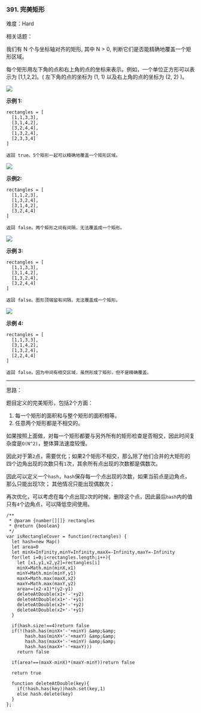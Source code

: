 ### 391. 完美矩形

难度：Hard

相关话题：

我们有 N 个与坐标轴对齐的矩形, 其中 N > 0, 判断它们是否能精确地覆盖一个矩形区域。



每个矩形用左下角的点和右上角的点的坐标来表示。例如，一个单位正方形可以表示为 [1,1,2,2]。( 左下角的点的坐标为 (1, 1) 以及右上角的点的坐标为 (2, 2) )。



![](https://assets.leetcode-cn.com/aliyun-lc-upload/uploads/2018/10/22/rectangle_perfect.gif)




**示例 1:** 





```
rectangles = [
  [1,1,3,3],
  [3,1,4,2],
  [3,2,4,4],
  [1,3,2,4],
  [2,3,3,4]
]

返回 true。5个矩形一起可以精确地覆盖一个矩形区域。

```






![](https://assets.leetcode-cn.com/aliyun-lc-upload/uploads/2018/10/22/rectangle_separated.gif)




**示例2:** 





```
rectangles = [
  [1,1,2,3],
  [1,3,2,4],
  [3,1,4,2],
  [3,2,4,4]
]

返回 false。两个矩形之间有间隔，无法覆盖成一个矩形。

```






![](https://assets.leetcode-cn.com/aliyun-lc-upload/uploads/2018/10/22/rectangle_hole.gif)




**示例 3:** 





```
rectangles = [
  [1,1,3,3],
  [3,1,4,2],
  [1,3,2,4],
  [3,2,4,4]
]

返回 false。图形顶端留有间隔，无法覆盖成一个矩形。

```






![](https://assets.leetcode-cn.com/aliyun-lc-upload/uploads/2018/10/22/rectangle_intersect.gif)




**示例 4:** 





```
rectangles = [
  [1,1,3,3],
  [3,1,4,2],
  [1,3,2,4],
  [2,2,4,4]
]

返回 false。因为中间有相交区域，虽然形成了矩形，但不是精确覆盖。

```



-----

思路：

题目定义的完美矩形，包括2个方面：

1. 每一个矩形的面积和与整个矩形的面积相等。
2. 任意两个矩形都是不相交的。

如果按照上面做，对每一个矩形都要与另外所有的矩形检查是否相交，因此时间复杂度是`O(N^2)`，整体算法速度较慢。

因此对于第`2`点，需要优化；如果2个矩形不相交，那么除了他们合并的大矩形的四个边角出现的次数只有`1`次，其余所有点出现的次数都是偶数次。

因此可以定义一个`hash`，`hash`保存每一个点出现的次数，如果当前点是边角点，那么只能出现1次；
其他情况只能出现偶数次；

再次优化，可以考虑在每个点出现`2`次的时候，删除这个点，因此最后`hash`内的值只有`4`个边角点，可以降低空间使用。


```
/**
 * @param {number[][]} rectangles
 * @return {boolean}
 */
var isRectangleCover = function(rectangles) {
  let hash=new Map()
  let area=0
  let minX=Infinity,minY=Infinity,maxX=-Infinity,maxY=-Infinity
  for(let i=0;i<rectangles.length;i++){
    let [x1,y1,x2,y2]=rectangles[i]
    minX=Math.min(minX,x1)
    minY=Math.min(minY,y1)
    maxX=Math.max(maxX,x2)
    maxY=Math.max(maxY,y2)
    area+=(x2-x1)*(y2-y1)
    deleteAtDouble(x1+'-'+y2)
    deleteAtDouble(x1+'-'+y1)
    deleteAtDouble(x2+'-'+y2)
    deleteAtDouble(x2+'-'+y1)
  }
  
  if(hash.size!==4)return false
  if(!(hash.has(minX+'-'+minY) &amp;&amp;
       hash.has(minX+'-'+maxY) &amp;&amp;
       hash.has(maxX+'-'+minY) &amp;&amp;
       hash.has(maxX+'-'+maxY)))
    return false

  if(area!==(maxX-minX)*(maxY-minY))return false
  
  return true
  
  function deleteAtDouble(key){
    if(!hash.has(key))hash.set(key,1)
    else hash.delete(key)
  }
};



```

